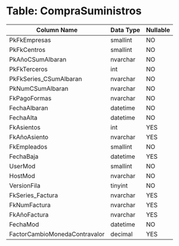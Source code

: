 # Table: CompraSuministros

| Column Name | Data Type | Nullable |
|-------------|-----------|----------|
| PkFkEmpresas | smallint | NO |
| PkFkCentros | smallint | NO |
| PkAñoCSumAlbaran | nvarchar | NO |
| PkFkTerceros | int | NO |
| PkFkSeries_CSumAlbaran | nvarchar | NO |
| PkNumCSumAlbaran | nvarchar | NO |
| FkPagoFormas | nvarchar | NO |
| FechaAlbaran | datetime | NO |
| FechaAlta | datetime | NO |
| FkAsientos | int | YES |
| FkAñoAsiento | nvarchar | YES |
| FkEmpleados | smallint | NO |
| FechaBaja | datetime | YES |
| UserMod | smallint | NO |
| HostMod | nvarchar | NO |
| VersionFila | tinyint | NO |
| FkSeries_Factura | nvarchar | YES |
| FkNumFactura | nvarchar | YES |
| FkAñoFactura | nvarchar | YES |
| FechaMod | datetime | NO |
| FactorCambioMonedaContravalor | decimal | YES |
